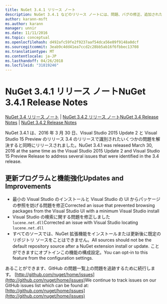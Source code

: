 ```yaml
---
title: NuGet 3.4.1 リリース ノート
description: NuGet 3.4.1 などのリリース ノートには、問題、バグの修正、追加された機能、および Dcr が知られています。
author: karann-msft
ms.author: karann
manager: unnir
ms.date: 11/11/2016
ms.topic: conceptual
ms.openlocfilehash: d492afc59fe2f9237aaf54dca56e09f9148a0dcf
ms.sourcegitcommit: 3eab9c4dd41ea7ccd2c28bb5ab16f6fbbec13708
ms.translationtype: MT
ms.contentlocale: ja-JP
ms.lasthandoff: 04/26/2018
ms.locfileid: "31819246"
---
```

# <a name="nuget-341-release-notes"></a><span data-ttu-id="435f7-103">NuGet 3.4.1 リリース ノート</span><span class="sxs-lookup"><span data-stu-id="435f7-103">NuGet 3.4.1 Release Notes</span></span>

<span data-ttu-id="435f7-104">[NuGet 3.4 リリース ノート](../release-notes/nuget-3.4.md) | [NuGet 3.4.2 リリース ノート](../release-notes/nuget-3.4.2.md)</span><span class="sxs-lookup"><span data-stu-id="435f7-104">[NuGet 3.4 Release Notes](../release-notes/nuget-3.4.md) | [NuGet 3.4.2 Release Notes](../release-notes/nuget-3.4.2.md)</span></span>

<span data-ttu-id="435f7-105">NuGet 3.4.1 は、2016 年 3 月 30 日、Visual Studio 2015 Update 2 と Visual Studio 15 Preview のリリース 3.4 のリリースで識別されたいくつかの問題を解決すると同時にリリースされました。</span><span class="sxs-lookup"><span data-stu-id="435f7-105">NuGet 3.4.1 was released March 30, 2016 at the same time as the Visual Studio 2015 Update 2 and Visual Studio 15 Preview Release to address several issues that were identified in the 3.4 release.</span></span>

## <a name="updates-and-improvements"></a><span data-ttu-id="435f7-106">更新プログラムと機能強化</span><span class="sxs-lookup"><span data-stu-id="435f7-106">Updates and Improvements</span></span>

* <span data-ttu-id="435f7-107">最小の Visual Studio のインストールと Visual Studio の UI からパッケージの参照を妨げる問題を修正</span><span class="sxs-lookup"><span data-stu-id="435f7-107">Corrected an issue that prevented browsing packages from the Visual Studio UI with a minimum Visual Studio install</span></span>
* <span data-ttu-id="435f7-108">Visual Studio の検索に関する問題を修正しました `lucene.net.dll`</span><span class="sxs-lookup"><span data-stu-id="435f7-108">Corrected an issue with Visual Studio locating `lucene.net.dll`</span></span>
* <span data-ttu-id="435f7-109">すべてのソースでは、NuGet 拡張機能をインストールまたは更新後に既定のリポジトリ ソースをことはできません。</span><span class="sxs-lookup"><span data-stu-id="435f7-109">All sources should not be the default repository source after a NuGet extension install or update.</span></span>  <span data-ttu-id="435f7-110">ことができますにオプトインこの機能の構成設定。</span><span class="sxs-lookup"><span data-stu-id="435f7-110">You can opt-in to this feature from the configuration settings.</span></span>

<span data-ttu-id="435f7-111">あることができます、GitHub の問題一覧上の問題を追跡するために続行します。 [http://github.com/nuget/home/issues](http://github.com/nuget/home/issues)</span><span class="sxs-lookup"><span data-stu-id="435f7-111">We continue to track issues on our GitHub issues list which can be found at: [http://github.com/nuget/home/issues](http://github.com/nuget/home/issues)</span></span>